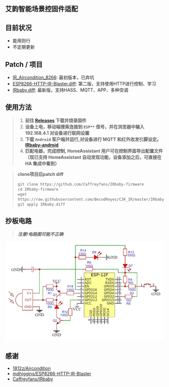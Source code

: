 艾韵智能场景控固件适配
---

## 目前状况
- 能用则行
- 不定期更新

## Patch / 项目
- [IR_Aircondition_8266](https://github.com/BecodReyes/CJK_IR/tree/master/IR_Aircondition_8266): 最初版本，已弃坑
- [ESP8266-HTTP-IR-Blaster.diff](https://github.com/BecodReyes/CJK_IR/tree/master/ESP8266-HTTP-IR-Blaster.diff): 第二版，支持使用HTTP进行控制、学习
- [IRbaby.diff](https://github.com/BecodReyes/CJK_IR/tree/master/IRbaby.diff): 最新版，支持HASS、MQTT、APP、多种空调

## 使用方法
>
> 1. **前往 [Releases](https://github.com/BecodReyes/CJK_IR/releases) 下载并烧录固件**
> 2. **设备上电，移动端搜索连接到 `ESP**` 信号，并在浏览器中输入 192.168.4.1 对设备进行联网设置**
> 3. **下载 `Android` 客户端并运行,对设备进行 MQTT 和红外收发引脚设定。[IRbaby-android](https://github.com/Caffreyfans/IRbaby-android/releases)**
> 4. **匹配电器，完成控制, HomeAssistant 用户可在控制界面导出配置文件（现已支持 HomeAssistant 自动发现功能，设备添加之后，可直接在 HA 集成中看到）**

> **clone项目后patch diff**
> ```
> git clone https://github.com/Caffreyfans/IRbaby-firmware
> cd IRbaby-firmware
> wget https://raw.githubusercontent.com/BecodReyes/CJK_IR/master/IRbaby.diff
> git apply IRbaby.diff
> ```

## 抄板电路
> ***注意!电路图可能不正确***

![Schematic.png](https://raw.githubusercontent.com/BecodReyes/CJK_IR/master/pic/Schematic.png)

## 感谢
- [1812z/Aircondition](https://github.com/1812z/Aircondition)
- [mdhiggins/ESP8266-HTTP-IR-Blaster](https://github.com/mdhiggins/ESP8266-HTTP-IR-Blaster)
- [Caffreyfans/IRbaby](https://github.com/Caffreyfans/IRbaby)
